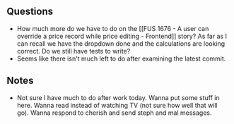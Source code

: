 ## Questions
- How much more do we have to do on the [[FUS 1676 - A user can override a price record while price editing - Frontend]] story? As far as I can recall we have the dropdown done and the calculations are looking correct. Do we still have tests to write? 
- Seems like there isn't much left to do after examining the latest commit. 

## Notes
- Not sure I have much to do after work today. Wanna put some stuff in here. Wanna read instead of watching TV (not sure how well that will go). Wanna respond to cherish and send steph and mal messages. 